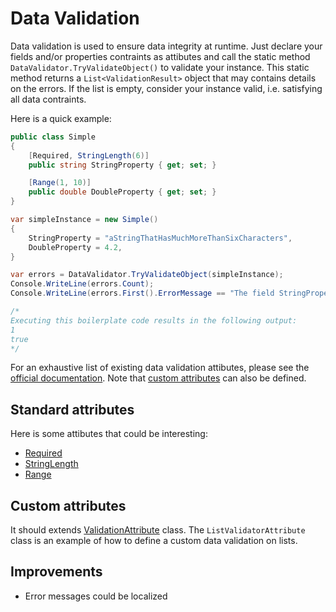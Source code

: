 ﻿# Data Validation

Data validation is used to ensure data integrity at runtime.
Just declare your fields and/or properties contraints as attibutes and call the static method `DataValidator.TryValidateObject()` to validate your instance.
This static method returns a `List<ValidationResult>` object that may contains details on the errors.
If the list is empty, consider your instance valid, i.e. satisfying all data contraints.


Here is a quick example:
```csharp
public class Simple
{
    [Required, StringLength(6)]
    public string StringProperty { get; set; }

    [Range(1, 10)]
    public double DoubleProperty { get; set; }
}

var simpleInstance = new Simple()
{
    StringProperty = "aStringThatHasMuchMoreThanSixCharacters",
    DoubleProperty = 4.2,
}

var errors = DataValidator.TryValidateObject(simpleInstance);
Console.WriteLine(errors.Count);
Console.WriteLine(errors.First().ErrorMessage == "The field StringProperty must be a string with a maximum length of 6.");

/*
Executing this boilerplate code results in the following output:
1
true
*/
```

For an exhaustive list of existing data validation attibutes, please see the [official documentation](https://docs.microsoft.com/en-us/dotnet/api/system.componentmodel.dataannotations?view=netframework-4.7.1).
Note that [custom attributes](#Custom-attributes) can also be defined.

## Standard attributes

Here is some attibutes that could be interesting:
- [Required](https://docs.microsoft.com/en-us/dotnet/api/system.componentmodel.dataannotations.requiredattribute?view=netframework-4.7.1)
- [StringLength](https://docs.microsoft.com/en-us/dotnet/api/system.componentmodel.dataannotations.stringlengthattribute?view=netframework-4.7.1)
- [Range](https://docs.microsoft.com/en-us/dotnet/api/system.componentmodel.dataannotations.rangeattribute?view=netframework-4.7.1)

## Custom attributes

It should extends [ValidationAttribute](https://docs.microsoft.com/en-us/dotnet/api/system.componentmodel.dataannotations.validationattribute?view=netframework-4.7.1) class.
The `ListValidatorAttribute` class is an example of how to define a custom data validation on lists.

## Improvements

- Error messages could be localized
